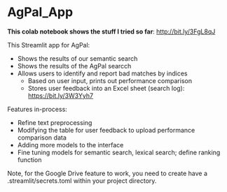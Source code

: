 # AgPal_App

**This colab notebook shows the stuff I tried so far**: http://bit.ly/3FgL8qJ

This Streamlit app for AgPal:
* Shows the results of our semantic search 
* Shows the results of the AgPal searcch
* Allows users to identify and report bad matches by indices
  * Based on user input, prints out performance comparison
  * Stores user feedback into an Excel sheet (search log): https://bit.ly/3W3Yyh7
  
Features in-process:
* Refine text preprocessing 
* Modifying the table for user feedback to upload performance comparison data
* Adding more models to the interface
* Fine tuning models for semantic search, lexical search; define ranking function

Note, for the Google Drive feature to work, you need to create have a .streamlit/secrets.toml within your project directory.

